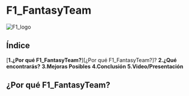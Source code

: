 # F1_FantasyTeam 
![F1_logo](https://user-images.githubusercontent.com/91873665/207651713-eb09bce3-a05f-47df-a283-fe657399be73.jpg)
## Índice
[**1.¿Por qué F1_FantasyTeam?**][¿Por qué F1_FantasyTeam?]?
**2.¿Qué encontrarás?**
**3.Mejoras Posibles**
**4.Conclusión**
**5.Video/Presentación**
## ¿Por qué F1_FantasyTeam?



